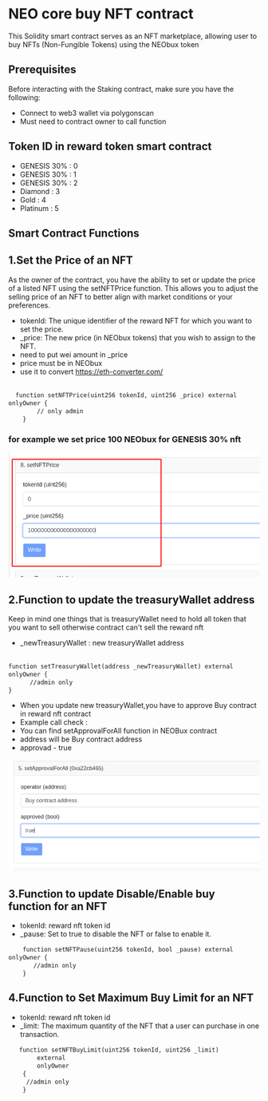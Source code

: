 
# NEO core buy NFT contract

This Solidity smart contract serves as an NFT marketplace, allowing user to buy NFTs (Non-Fungible Tokens) using the NEObux token



## Prerequisites

Before interacting with the Staking contract, make sure you have the following:


- Connect to web3 wallet via polygonscan
- Must need to contract owner to call function


## Token ID in reward token smart contract


- GENESIS 30% : 0 
- GENESIS 30% : 1
- GENESIS 30% : 2
- Diamond : 3
- Gold : 4
- Platinum : 5

## Smart Contract Functions



## 1.Set the Price of an NFT
As the owner of the contract, you have the ability to set or update the price of a listed NFT using the setNFTPrice function. This allows you to adjust the selling price of an NFT to better align with market conditions or your preferences.
- tokenId: The unique identifier of the reward NFT for which you want to set the price.
- _price: The new price (in NEObux tokens) that you wish to assign to the NFT.
-  need to put wei amount in _price
- price must be in NEObux
- use it to convert https://eth-converter.com/ 

```solidity

  function setNFTPrice(uint256 tokenId, uint256 _price) external onlyOwner {
        // only admin 
    }
```
### for example we set price 100 NEObux for GENESIS 30% nft  
![setprice](https://github.com/sayedex/NE0-stake-contract/blob/master/Screenshot/6.png?raw=true)



 

## 2.Function to update the treasuryWallet address
Keep in mind one things that is treasuryWallet need to hold all token that you want to sell otherwise contract can't sell the reward nft
- _newTreasuryWallet : new treasuryWallet address

```solidity

function setTreasuryWallet(address _newTreasuryWallet) external onlyOwner {
      //admin only
}

```

 - When you update new treasuryWallet,you have to approve Buy contract in reward nft contract
 - Example call check :
 - You can find setApprovalForAll function in NEOBux contract
 - address will be Buy contract address
 - approvad - true

 ![approval](https://github.com/sayedex/NE0-stake-contract/blob/master/Screenshot/7.png?raw=true)


## 3.Function to update Disable/Enable buy function for an NFT

- tokenId: reward nft token id
- _pause: Set to true to disable the NFT or false to enable it.
```solidity
    function setNFTPause(uint256 tokenId, bool _pause) external onlyOwner {
       //admin only
    }
```

## 4.Function to Set Maximum Buy Limit for an NFT
- tokenId: reward nft token id
- _limit: The maximum quantity of the NFT that a user can purchase in one transaction.

```solidity
   function setNFTBuyLimit(uint256 tokenId, uint256 _limit)
        external
        onlyOwner
    {
     //admin only
    }
```
